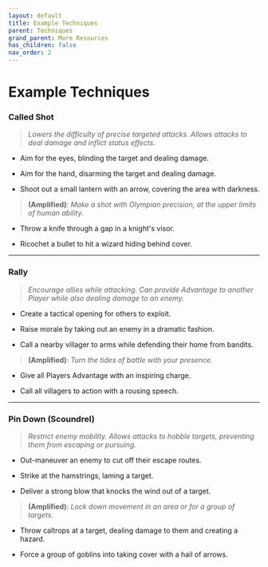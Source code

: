 ```yaml
---
layout: default
title: Example Techniques
parent: Techniques
grand_parent: More Resources
has_children: false
nav_order: 2
---
```


# Example Techniques

### Called Shot

> _Lowers the difficulty of precise targeted attacks. Allows attacks to deal damage and inflict status effects._

-   Aim for the eyes, blinding the target and dealing damage.

-   Aim for the hand, disarming the target and dealing damage.

-   Shoot out a small lantern with an arrow, covering the area with darkness.

> **(Amplified)**: _Make a shot with Olympian precision, at the upper limits of human ability._

-   Throw a knife through a gap in a knight's visor.

-   Ricochet a bullet to hit a wizard hiding behind cover.

---

### Rally

> _Encourage allies while attacking. Can provide Advantage to another Player while also dealing damage to an enemy._

-   Create a tactical opening for others to exploit.

-   Raise morale by taking out an enemy in a dramatic fashion.

-   Call a nearby villager to arms while defending their home from bandits.

> **(Amplified)**: _Turn the tides of battle with your presence._

-   Give all Players Advantage with an inspiring charge.

-   Call all villagers to action with a rousing speech.

---

### Pin Down (Scoundrel)

> _Restrict enemy mobility. Allows attacks to hobble targets, preventing them from escaping or pursuing._

-   Out-maneuver an enemy to cut off their escape routes.

-   Strike at the hamstrings, laming a target.

-   Deliver a strong blow that knocks the wind out of a target.

> **(Amplified)**: _Lock down movement in an area or for a group of targets._

-   Throw caltrops at a target, dealing damage to them and creating a hazard.

-   Force a group of goblins into taking cover with a hail of arrows.
